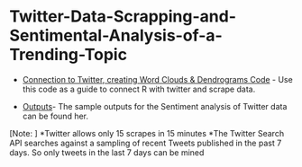 # Twitter-Data-Scrapping-and-Sentimental-Analysis-of-a-Trending-Topic

* [Connection to Twitter, creating Word Clouds & Dendrograms Code](https://github.com/Surya-Murali/Twitter-Data-Scrapping-and-Sentimental-Analysis-of-a-Trending-Topic/blob/master/twitterDataScrappping.R) - Use this code as a guide to connect R with twitter and scrape data.

* [Outputs](https://github.com/Surya-Murali/Twitter-Data-Scrapping-and-Sentimental-Analysis-of-a-Trending-Topic/blob/master/twitterDataScrappping.R)- The sample outputs for the Sentiment analysis of Twitter data can be found her.

[Note: ] 
*Twitter allows only 15 scrapes in 15 minutes
*The Twitter Search API searches against a sampling of recent Tweets published in the past 7 days. So only tweets in the last 7 days can be mined

